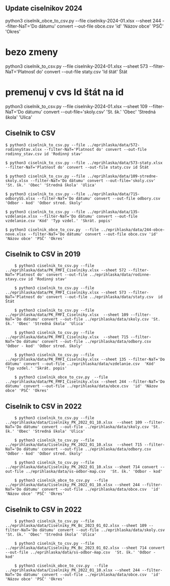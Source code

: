## Update ciselnikov 2024

python3 ciselnik_obce_to_csv.py --file ciselniky-2024-01.xlsx --sheet 244  --filter-NaT='Do dátumu' convert --out-file obce.csv 'id' 'Názov obce' 'PSČ' 'Okres'
# bezo zmeny

python3 ciselnik_to_csv.py --file ciselniky-2024-01.xlsx --sheet 573 --filter-NaT='Platnosť do' convert --out-file staty.csv 'Id štát' Štát
# premenuj v cvs Id štát na id

python3 ciselnik_to_csv.py --file ciselniky-2024-01.xlsx --sheet 109 --filter-NaT='Do dátumu' convert --out-file='skoly.csv' 'St. šk.' 'Obec' 'Stredná škola' 'Ulica'


## Ciselnik to CSV

    $ python3 ciselnik_to_csv.py --file ../eprihlaska/data/572-rodinnyStav.xlsx --filter-NaT='Platnosť do' convert --out-file rodinny_stav.csv id 'Rodinný stav'

    $ python3 ciselnik_to_csv.py --file ../eprihlaska/data/573-staty.xlsx --filter-NaT='Platnosť do' convert --out-file staty.csv id Štát

    $ python3 ciselnik_to_csv.py --file ../eprihlaska/data/109-stredne-skoly.xlsx --filter-NaT='Do dátumu' convert --out-file='skoly.csv' 'St. šk.' 'Obec' 'Stredná škola' 'Ulica'

    $ python3 ciselnik_to_csv.py --file ../eprihlaska/data/715-odborySS.xlsx --filter-NaT='Do dátumu' convert --out-file odbory.csv 'Odbor - kod' 'Odbor stred. školy'

    $ python3 ciselnik_to_csv.py --file ../eprihlaska/data/135-vzdelanie.xlsx --filter-NaT='Do dátumu' convert --out-file vzdelanie.csv 'Kód' 'Typ vzdel.' 'Skrát. popis'

    $ python3 ciselnik_obce_to_csv.py  --file ../eprihlaska/data/244-obce-nove.xlsx --filter-NaT='Do dátumu' convert --out-file obce.csv 'id' 'Názov obce' 'PSČ' 'Okres'

## Ciselnik to CSV in 2019

        $ python3 ciselnik_to_csv.py --file ../eprihlaska/data/PK_FMFI_Ciselniky.xlsx --sheet 572 --filter-NaT='Platnosť do' convert --out-file ../eprihlaska/data/rodinne-stavy.csv id 'Rodinný stav'

        $ python3 ciselnik_to_csv.py --file ../eprihlaska/data/PK_FMFI_Ciselniky.xlsx --sheet 573 --filter-NaT='Platnosť do' convert --out-file ../eprihlaska/data/staty.csv  id Štát

        $ python3 ciselnik_to_csv.py --file ../eprihlaska/data/PK_FMFI_Ciselniky.xlsx  --sheet 109 --filter-NaT='Do dátumu' convert --out-file ../eprihlaska/data/skoly.csv 'St. šk.' 'Obec' 'Stredná škola' 'Ulica'

        $ python3 ciselnik_to_csv.py --file ../eprihlaska/data/PK_FMFI_Ciselniky.xlsx  --sheet 715 --filter-NaT='Do dátumu' convert --out-file ../eprihlaska/data/odbory.csv  'Odbor - kod' 'Odbor stred. školy'

        $ python3 ciselnik_to_csv.py --file ../eprihlaska/data/PK_FMFI_Ciselniky.xlsx --sheet 135 --filter-NaT='Do dátumu' convert --out-file ../eprihlaska/data/vzdelanie.csv  'Kód' 'Typ vzdel.' 'Skrát. popis'

        $ python3 ciselnik_obce_to_csv.py  --file ../eprihlaska/data/PK_FMFI_Ciselniky.xlsx --sheet 244 --filter-NaT='Do dátumu' convert --out-file ../eprihlaska/data/obce.csv  'id' 'Názov obce' 'PSČ' 'Okres'

## Ciselnik to CSV in 2022

        $ python3 ciselnik_to_csv.py --file ../eprihlaska/data/Ciselniky_PK_2022_01_10.xlsx  --sheet 109 --filter-NaT='Do dátumu' convert --out-file ../eprihlaska/data/skoly.csv 'St. šk.' 'Obec' 'Stredná škola' 'Ulica'

        $ python3 ciselnik_to_csv.py --file ../eprihlaska/data/Ciselniky_PK_2022_01_10.xlsx  --sheet 715 --filter-NaT='Do dátumu' convert --out-file ../eprihlaska/data/odbory.csv  'Odbor - kod' 'Odbor stred. školy'

        $ python3 ciselnik_to_csv.py --file ../eprihlaska/data/Ciselniky_PK_2022_01_10.xlsx --sheet 714 convert --out-file ../eprihlaska/data/ss-odbor-map.csv  'St. šk.' 'Odbor - kod'

        $ python3 ciselnik_obce_to_csv.py  --file ../eprihlaska/data/Ciselniky_PK_2022_01_10.xlsx --sheet 244 --filter-NaT='Do dátumu' convert --out-file ../eprihlaska/data/obce.csv  'id' 'Názov obce' 'PSČ' 'Okres'

## Ciselnik to CSV in 2022

        $ python3 ciselnik_to_csv.py --file ../eprihlaska/data/Ciselniky_PK_Bc_2023_01_02.xlsx --sheet 109 --filter-NaT='Do dátumu' convert --out-file ../eprihlaska/data/skoly.csv 'St. šk.' 'Obec' 'Stredná škola' 'Ulica'

        $ python3 ciselnik_to_csv.py --file ../eprihlaska/data/Ciselniky_PK_Bc_2023_01_02.xlsx --sheet 714 convert --out-file ../eprihlaska/data/ss-odbor-map.csv  'St. šk.' 'Odbor - kod'

        $ python3 ciselnik_obce_to_csv.py  --file ../eprihlaska/data/Ciselniky_PK_2022_01_10.xlsx --sheet 244 --filter-NaT='Do dátumu' convert --out-file ../eprihlaska/data/obce.csv  'id' 'Názov obce' 'PSČ' 'Okres'
